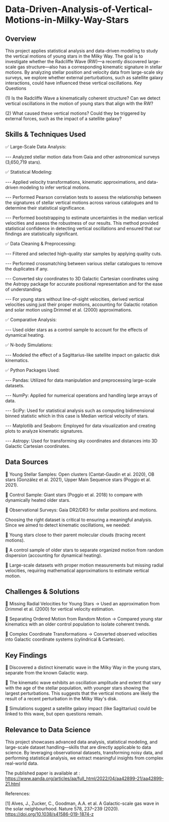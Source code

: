 # Data-Driven-Analysis-of-Vertical-Motions-in-Milky-Way-Stars

Overview
--------
This project applies statistical analysis and data-driven modeling to study the vertical motions of young stars in the Milky Way. The goal is to investigate whether the Radcliffe Wave (RW)—a recently discovered large-scale gas structure—also has a corresponding kinematic signature in stellar motions. By analyzing stellar position and velocity data from large-scale sky surveys, we explore whether external perturbations, such as satellite galaxy interactions, could have influenced these vertical oscillations.
Key Questions

  (1) Is the Radcliffe Wave a kinematically coherent structure?
             Can we detect vertical oscillations in the motion of young stars that align with the RW?
             
  (2) What caused these vertical motions?
             Could they be triggered by external forces, such as the impact of a satellite galaxy?

Skills & Techniques Used
------------------------

✅ Large-Scale Data Analysis:

  --- Analyzed stellar motion data from Gaia and other astronomical surveys (3,650,719 stars).
       
✅ Statistical Modeling:

  --- Applied velocity transformations, kinematic approximations, and data-driven modeling to infer vertical motions. 
       
  --- Performed Pearson correlation tests to assess the relationship between the signatures of stellar vertical motions across various catalogues and to determine their statistical significance.

  --- Performed bootstrapping to estimate uncertainties in the median vertical velocities and assess the robustness of our results. This method provided statistical confidence in detecting vertical oscillations and ensured that our findings are statistically significant.
       
✅ Data Cleaning & Preprocessing:

   --- Filtered and selected high-quality star samples by applying quality cuts. 
       
   --- Performed crossmatching between various stellar catalogues to remove the duplicates if any.
       
   --- Converted sky coordinates to 3D Galactic Cartesian coordinates using the Astropy package for accurate positional representation and for the ease of understanding.
       
   --- For young stars without line-of-sight velocities, derived vertical velocities using just their proper motions, accounting for Galactic rotation and solar motion using Drimmel et al. (2000) approximations.
       
✅ Comparative Analysis:

   --- Used older stars as a control sample to account for the effects of dynamical heating.
       
✅ N-body Simulations:

   --- Modeled the effect of a Sagittarius-like satellite impact on galactic disk kinematics.
   
✅ Python Packages Used:

  --- Pandas: Utilized for data manipulation and preprocessing large-scale datasets.
  
  --- NumPy: Applied for numerical operations and handling large arrays of data.
  
  --- SciPy: Used for statistical analysis such as computing bidimensional binned statistic which in this case is Median vertical velocity of stars.
  
  --- Matplotlib and Seaborn: Employed for data visualization and creating plots to analyze kinematic signatures.
  
  --- Astropy: Used for transforming sky coordinates and distances into 3D Galactic Cartesian coordinates.

Data Sources
-----------
🔹 Young Stellar Samples: Open clusters (Cantat-Gaudin et al. 2020), OB stars (González et al. 2021), Upper Main Sequence stars (Poggio et al. 2021).

🔹 Control Sample: Giant stars (Poggio et al. 2018) to compare with dynamically heated older stars.

🔹 Observational Surveys: Gaia DR2/DR3 for stellar positions and motions.

Choosing the right dataset is critical to ensuring a meaningful analysis. Since we aimed to detect kinematic oscillations, we needed:

🔹 Young stars close to their parent molecular clouds (tracing recent motions).

🔹 A control sample of older stars to separate organized motion from random dispersion (accounting for dynamical heating).

🔹 Large-scale datasets with proper motion measurements but missing radial velocities, requiring mathematical approximations to estimate vertical motion.

Challenges & Solutions
----------------------
🔹 Missing Radial Velocities for Young Stars → Used an approximation from Drimmel et al. (2000) for vertical velocity estimation.

🔹 Separating Ordered Motion from Random Motion → Compared young star kinematics with an older control population to isolate coherent trends.

🔹 Complex Coordinate Transformations → Converted observed velocities into Galactic coordinate systems (cylindrical & Cartesian).

Key Findings
------------
📌 Discovered a distinct kinematic wave in the Milky Way in the young stars, separate from the known Galactic warp.

📌 The kinematic wave exhibits an oscillation amplitude and extent that vary with the age of the stellar population, with younger stars showing the largest perturbations. This suggests that the vertical motions are likely the result of a recent perturbation in the Milky Way's disk. 

📌 Simulations suggest a satellite galaxy impact (like Sagittarius) could be linked to this wave, but open questions remain.

Relevance to Data Science
-------------------------
This project showcases advanced data analysis, statistical modeling, and large-scale dataset handling—skills that are directly applicable to data science. By leveraging observational datasets, transforming noisy data, and performing statistical analysis, we extract meaningful insights from complex real-world data.

The published paper is available at : https://www.aanda.org/articles/aa/full_html/2022/04/aa42899-21/aa42899-21.html

References:

[1] Alves, J., Zucker, C., Goodman, A.A. et al. A Galactic-scale gas wave in the solar neighbourhood. Nature 578, 237–239 (2020). https://doi.org/10.1038/s41586-019-1874-z
